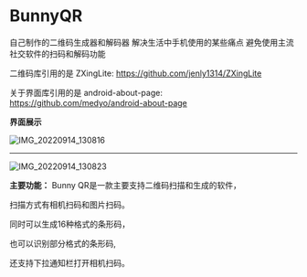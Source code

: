 # BunnyQR
自己制作的二维码生成器和解码器
解决生活中手机使用的某些痛点
避免使用主流社交软件的扫码和解码功能

二维码库引用的是 ZXingLite:
https://github.com/jenly1314/ZXingLite

关于界面库引用的是 android-about-page:
https://github.com/medyo/android-about-page


**界面展示**

![IMG_20220914_130816](https://user-images.githubusercontent.com/57706599/190064648-a36f1bab-339b-4f2e-a7eb-c968b14b8a00.jpg)

---------------------------------------------------------------------------------------------

![IMG_20220914_130823](https://user-images.githubusercontent.com/57706599/190064663-f2e69d27-f423-4a7b-aa47-5a566a32ffad.jpg)


**主要功能：**
Bunny QR是一款主要支持二维码扫描和生成的软件，

扫描方式有相机扫码和图片扫码。

同时可以生成16种格式的条形码，

也可以识别部分格式的条形码,

还支持下拉通知栏打开相机扫码。


